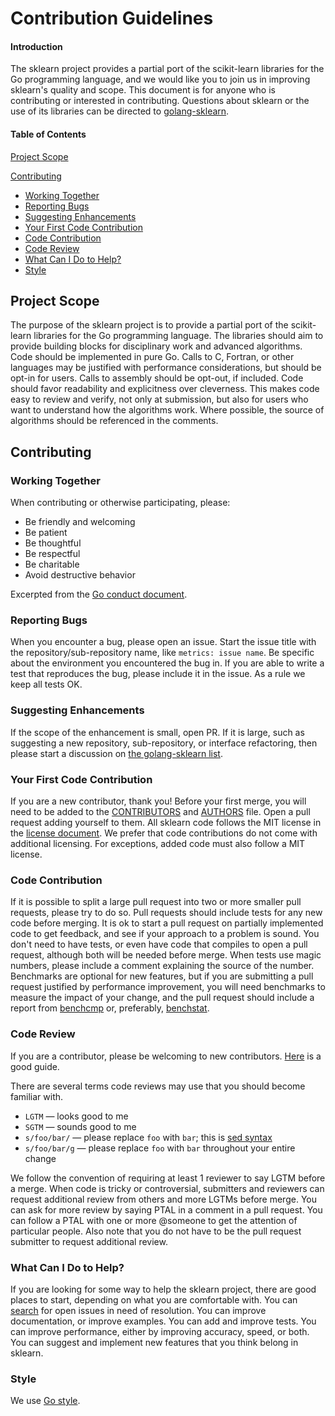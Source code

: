 # Contribution Guidelines
#### Introduction

The sklearn project provides a partial port of the scikit-learn libraries for the Go programming language, and we would like you to join us in improving sklearn's quality and scope.
This document is for anyone who is contributing or interested in contributing.
Questions about sklearn or the use of its libraries can be directed to [golang-sklearn](https://groups.google.com/forum/#!forum/golang-sklearn).

#### Table of Contents

[Project Scope](#project-scope)

[Contributing](#Contributing)
  * [Working Together](#working-together)
  * [Reporting Bugs](#reporting-bugs)
  * [Suggesting Enhancements](#suggesting-enhancements)
  * [Your First Code Contribution](#your-first-code-contribution)
  * [Code Contribution](#code-contribution)
  * [Code Review](#code-review)
  * [What Can I Do to Help?](#what-can-i-do-to-help)
  * [Style](#style)

## Project Scope

The purpose of the sklearn project is to provide a partial port of the scikit-learn libraries for the Go programming language.
The libraries should aim to provide building blocks for disciplinary work and advanced algorithms.
Code should be implemented in pure Go.
Calls to C, Fortran, or other languages may be justified with performance considerations, but should be opt-in for users.
Calls to assembly should be opt-out, if included.
Code should favor readability and explicitness over cleverness.
This makes code easy to review and verify, not only at submission, but also for users who want to understand how the algorithms work.
Where possible, the source of algorithms should be referenced in the comments.

## Contributing

### Working Together

When contributing or otherwise participating, please:

- Be friendly and welcoming
- Be patient
- Be thoughtful
- Be respectful
- Be charitable
- Avoid destructive behavior

Excerpted from the [Go conduct document](https://golang.org/conduct).

### Reporting Bugs

When you encounter a bug, please open an issue.
Start the issue title with the repository/sub-repository name, like `metrics: issue name`.
Be specific about the environment you encountered the bug in.
If you are able to write a test that reproduces the bug, please include it in the issue.
As a rule we keep all tests OK.

### Suggesting Enhancements

If the scope of the enhancement is small, open PR.
If it is large, such as suggesting a new repository, sub-repository, or interface refactoring, then please start a discussion on [the golang-sklearn list](https://groups.google.com/forum/#!forum/golang-sklearn).

### Your First Code Contribution

If you are a new contributor, thank you!  Before your first merge, you will need to be added to the [CONTRIBUTORS](https://github.com/etrace-io/sklearn/blob/master/CONTRIBUTORS) and [AUTHORS](https://github.com/etrace-io/sklearn/blob/master/AUTHORS) file.
Open a pull request adding yourself to them.
All sklearn code follows the MIT license in the [license document](https://github.com/etrace-io/sklearn/blob/master/LICENSE).
We prefer that code contributions do not come with additional licensing.
For exceptions, added code must also follow a MIT license.

### Code Contribution

If it is possible to split a large pull request into two or more smaller pull requests, please try to do so.
Pull requests should include tests for any new code before merging.
It is ok to start a pull request on partially implemented code to get feedback, and see if your approach to a problem is sound.
You don't need to have tests, or even have code that compiles to open a pull request, although both will be needed before merge.
When tests use magic numbers, please include a comment explaining the source of the number.
Benchmarks are optional for new features, but if you are submitting a pull request justified by performance improvement, you will need benchmarks to measure the impact of your change, and the pull request should include a report from [benchcmp](https://godoc.org/golang.org/x/tools/cmd/benchcmp) or, preferably, [benchstat](https://github.com/rsc/benchstat).

### Code Review

If you are a contributor, please be welcoming to new contributors.  [Here](http://sarah.thesharps.us/2014/09/01/the-gentle-art-of-patch-review/) is a good guide.

There are several terms code reviews may use that you should become familiar with.

  * ` LGTM ` — looks good to me
  * ` SGTM ` — sounds good to me
  * ` s/foo/bar/ ` — please replace ` foo ` with ` bar `; this is [sed syntax](http://en.wikipedia.org/wiki/Sed#Usage)
  * ` s/foo/bar/g ` — please replace ` foo ` with ` bar ` throughout your entire change

We follow the convention of requiring at least 1 reviewer to say LGTM before a merge.
When code is tricky or controversial, submitters and reviewers can request additional review from others and more LGTMs before merge.
You can ask for more review by saying PTAL in a comment in a pull request.
You can follow a PTAL with one or more @someone to get the attention of particular people.
Also note that you do not have to be the pull request submitter to request additional review.

### What Can I Do to Help?

If you are looking for some way to help the sklearn project, there are good places to start, depending on what you are comfortable with.
You can [search](https://github.com/etrace-io/sklearn/issues) for open issues in need of resolution.
You can improve documentation, or improve examples.
You can add and improve tests.
You can improve performance, either by improving accuracy, speed, or both.
You can suggest and implement new features that you think belong in sklearn.

### Style

We use [Go style](https://github.com/golang/go/wiki/CodeReviewComments).
